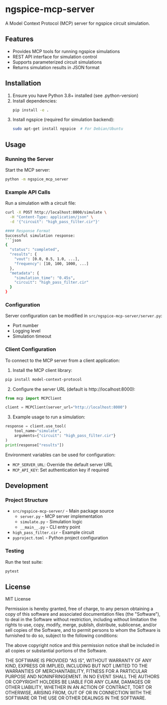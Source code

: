 # ngspice-mcp-server

A Model Context Protocol (MCP) server for ngspice circuit simulation.

## Features

- Provides MCP tools for running ngspice simulations
- REST API interface for simulation control
- Supports parameterized circuit simulations
- Returns simulation results in JSON format

## Installation

1. Ensure you have Python 3.8+ installed (see .python-version)
2. Install dependencies:
   ```bash
   pip install -e .
   ```
3. Install ngspice (required for simulation backend):
   ```bash
   sudo apt-get install ngspice  # For Debian/Ubuntu
   ```

## Usage

### Running the Server

Start the MCP server:
```bash
python -m ngspice_mcp_server
```

### Example API Calls

Run a simulation with a circuit file:
```bash
curl -X POST http://localhost:8000/simulate \
  -H "Content-Type: application/json" \
  -d '{"circuit": "high_pass_filter.cir"}'

#### Response Format
Successful simulation response:
```json
{
  "status": "completed",
  "results": {
    "vout": [0.0, 0.5, 1.0, ...],
    "frequency": [10, 100, 1000, ...]
  },
  "metadata": {
    "simulation_time": "0.45s",
    "circuit": "high_pass_filter.cir"
  }
}
```

### Configuration

Server configuration can be modified in `src/ngspice-mcp-server/server.py`:
- Port number
- Logging level
- Simulation timeout

### Client Configuration

To connect to the MCP server from a client application:

1. Install the MCP client library:
```bash
pip install model-context-protocol
```

2. Configure the server URL (default is http://localhost:8000):
```python
from mcp import MCPClient

client = MCPClient(server_url="http://localhost:8000")
```

3. Example usage to run a simulation:
```python
response = client.use_tool(
    tool_name="simulate",
    arguments={"circuit": "high_pass_filter.cir"}
)
print(response["results"])
```

Environment variables can be used for configuration:
- `MCP_SERVER_URL`: Override the default server URL
- `MCP_API_KEY`: Set authentication key if required

## Development

### Project Structure

- `src/ngspice-mcp-server/` - Main package source
  - `server.py` - MCP server implementation
  - `simulate.py` - Simulation logic
  - `__main__.py` - CLI entry point
- `high_pass_filter.cir` - Example circuit
- `pyproject.toml` - Python project configuration

### Testing

Run the test suite:
```bash
pytest
```

## License

MIT License

Permission is hereby granted, free of charge, to any person obtaining a copy
of this software and associated documentation files (the "Software"), to deal
in the Software without restriction, including without limitation the rights
to use, copy, modify, merge, publish, distribute, sublicense, and/or sell
copies of the Software, and to permit persons to whom the Software is
furnished to do so, subject to the following conditions:

The above copyright notice and this permission notice shall be included in all
copies or substantial portions of the Software.

THE SOFTWARE IS PROVIDED "AS IS", WITHOUT WARRANTY OF ANY KIND, EXPRESS OR
IMPLIED, INCLUDING BUT NOT LIMITED TO THE WARRANTIES OF MERCHANTABILITY,
FITNESS FOR A PARTICULAR PURPOSE AND NONINFRINGEMENT. IN NO EVENT SHALL THE
AUTHORS OR COPYRIGHT HOLDERS BE LIABLE FOR ANY CLAIM, DAMAGES OR OTHER
LIABILITY, WHETHER IN AN ACTION OF CONTRACT, TORT OR OTHERWISE, ARISING FROM,
OUT OF OR IN CONNECTION WITH THE SOFTWARE OR THE USE OR OTHER DEALINGS IN THE
SOFTWARE.
